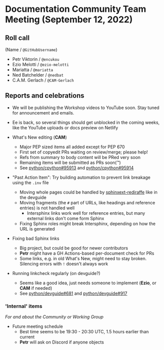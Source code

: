 # Documentation Community Team Meeting (September 12, 2022)


## Roll call

(Name / `@GitHubUsername`)

- Petr Viktorin / `@encukou`
- Ezio Melotti / `@ezio-melotti`
- Mariatta / `@mariatta`
- Ned Batchelder / `@nedbat`
- C.A.M. Gerlach / `@CAM-Gerlach`


## Reports and celebrations

- We will be publishing the Workshop videos to YouTube soon. Stay tuned for
  announcement and emails.

- Ee is back, so several things should get unblocked in the coming weeks,
  like the YouTube uploads or docs preview on Netlify

- What's New editing (**CAM**)
  - Major PEP sized items all added except for PEP 670
  - First set of copyedit PRs waiting on review/merge; please help!
  - Refs from summary to body content will be PRed very soon
  - Remaining items will be submitted as PRs soon(™)
  - See [python/cpython#95913](https://github.com/python/cpython/issues/95913) and [python/cpython#95914](https://github.com/python/cpython/issues/95914)

- "Past Action Item": Try building automation to prevent link breakage using the `.inv` file
  - Moving whole pages could be handled by [sphinxext-rediraffe](https://sphinxext-rediraffe.readthedocs.io/)
    like in the devguide
  - Moving fragments (the `#` part of URLs, like headings and reference entries)
    is not handled well
    - Intersphinx links work well for reference entries, but many external
      links don't come form Sphinx
  - Fixing Sphinx roles might break Intersphinx, depending on how the URL
    is generated

- Fixing bad Sphinx links
  - Big project, but could be good for newer contributors
  - **Petr** might have a GH Actions-based per-document check for PRs
  - Some links, e.g. in old What's New, might need to stay broken.
    Silencing errors with `!` doesn't always work

- Running linkcheck regularly (on devguide?)
  - Seems like a good idea, just needs someone to implement
    (**Ezio**, or **CAM** if needed)
  - See [python/devguide#681](https://github.com/python/devguide/issues/681) and [python/devguide#917](https://github.com/python/devguide/issues/917)

### 'Internal' items

*For and about the Community or Working Group*

- Future meeting schedule
  - Best time seems to be 19:30 - 20:30 UTC, 1.5 hours earlier than current
  - **Petr** will ask on Discord if anyone objects

